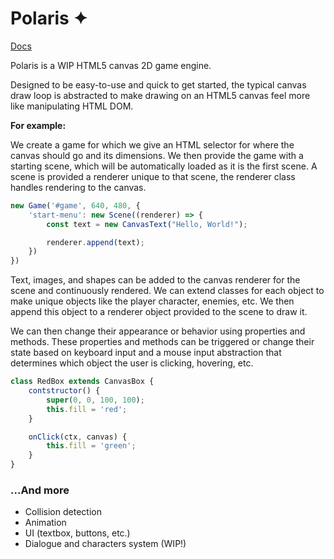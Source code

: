 # Polaris ✦

[Docs](https://github.com/electrikmilk/polaris/wiki)

Polaris is a WIP HTML5 canvas 2D game engine.

Designed to be easy-to-use and quick to get started, the typical canvas draw loop is abstracted to make drawing on an HTML5 canvas feel more like manipulating HTML DOM.

**For example:**

We create a game for which we give an HTML selector for where the canvas should go and its dimensions. We then provide the game with a starting scene, which will be automatically loaded as it is the first scene. A scene is provided a renderer unique to that scene, the renderer class handles rendering to the canvas.

```javascript
new Game('#game', 640, 480, {
    'start-menu': new Scene((renderer) => {
        const text = new CanvasText("Hello, World!");

        renderer.append(text);
    })
})
```

Text, images, and shapes can be added to the canvas renderer for the scene and continuously rendered. We can extend classes for each
object to make unique objects like the player character, enemies, etc. We then append this object to a renderer object provided to the scene to draw it.

We can then change their appearance or behavior using properties and methods. These properties and methods can be
triggered or change their state based on keyboard input and a mouse input abstraction that determines which object the user is clicking, hovering, etc.

```javascript
class RedBox extends CanvasBox {
    contstructor() {
        super(0, 0, 100, 100);
        this.fill = 'red';
    }

    onClick(ctx, canvas) {
        this.fill = 'green';
    }
}
```

### ...And more

- Collision detection
- Animation
- UI (textbox, buttons, etc.)
- Dialogue and characters system (WIP!)

